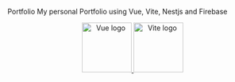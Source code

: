 Portfolio
My personal Portfolio using Vue, Vite, Nestjs and Firebase

<p align="center"> <a href="https://vuejs.org" target="_blank" rel="noopener noreferrer"> <img height="100" src="https://vuejs.org/images/logo.png" alt="Vue logo"> </a> <a href="https://vitejs.dev" target="_blank" rel="noopener noreferrer"> <img height="100" src="https://vitejs.dev/logo.svg" alt="Vite logo"> </a> </p>

